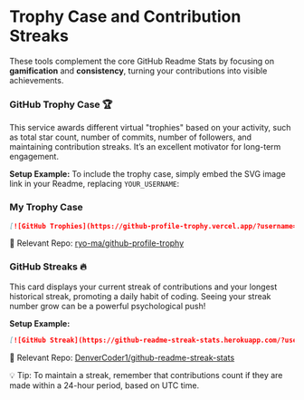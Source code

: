 # Trophy Case and Contribution Streaks

These tools complement the core GitHub Readme Stats by focusing on **gamification** and **consistency**, turning your contributions into visible achievements.

### GitHub Trophy Case 🏆

This service awards different virtual "trophies" based on your activity, such as total star count, number of commits, number of followers, and maintaining contribution streaks. It’s an excellent motivator for long-term engagement.

**Setup Example:**
To include the trophy case, simply embed the SVG image link in your Readme, replacing `YOUR_USERNAME`:

### My Trophy Case

```markdown
[![GitHub Trophies](https://github-profile-trophy.vercel.app/?username=YOUR_USERNAME&theme=gruvbox&no-frame=true)](https://github.com/ryo-ma/github-profile-trophy)
```

🔗 Relevant Repo: <a href="https://github.com/ryo-ma/github-profile-trophy">ryo-ma/github-profile-trophy</a>

### GitHub Streaks 🔥
This card displays your current streak of contributions and your longest historical streak, promoting a daily habit of coding. Seeing your streak number grow can be a powerful psychological push!

**Setup Example:**

```markdown
[![GitHub Streak](https://github-readme-streak-stats.herokuapp.com/?user=YOUR_USERNAME&theme=highcontrast&date_format=j+M+Y)](https://github.com/DenverCoder1/github-readme-streak-stats)
```

🔗 Relevant Repo: <a href="https://github.com/DenverCoder1/github-readme-streak-stats">DenverCoder1/github-readme-streak-stats</a>

💡 Tip: To maintain a streak, remember that contributions count if they are made within a 24-hour period, based on UTC time.
